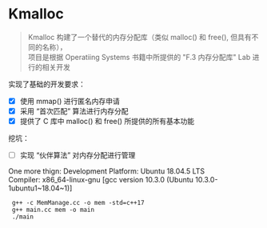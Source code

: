 # Kmalloc

> Kmalloc 构建了一个替代的内存分配库（类似 malloc() 和 free(), 但具有不同的名称），\
> 项目是根据 Operatiing Systems 书籍中所提供的 "F.3 内存分配库" Lab 进行的相关开发

实现了基础的开发要求：
- [x] 使用 mmap() 进行匿名内存申请
- [x] 采用 “首次匹配” 算法进行内存分配
- [x] 提供了 C 库中 malloc() 和 free() 所提供的所有基本功能

挖坑：
- [ ] 实现 “伙伴算法” 对内存分配进行管理


One more thign:
Development Platform: Ubuntu 18.04.5 LTS\
Compiler: x86_64-linux-gnu  [gcc version 10.3.0 (Ubuntu 10.3.0-1ubuntu1~18.04~1)]

```shell
 g++ -c MemManage.cc -o mem -std=c++17
 g++ main.cc mem -o main
 ./main
```
